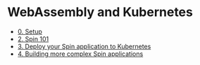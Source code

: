 # WebAssembly and Kubernetes

- [0. Setup](./workshop/00-setup.md)
- [2. Spin 101](./workshop/02-spin-getting-started.md)
- [3. Deploy your Spin application to Kubernetes](./workshop/03-deploy-spin-to-k8s.md)
- [4. Building more complex Spin applications](./workshop/04-magic-8-ball.md)